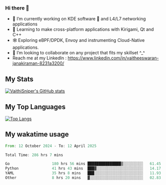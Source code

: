 ### Hi there 👋

- 🔭 I’m currently working on KDE software 💓 and L4/L7 networking applications 
- 📖 Learning to make cross-platform applications with Kirigami, Qt and C++
- 🕸️ Exploring eBPF/DPDK, Envoy and instrumenting Cloud-Native applications. 
- 👯 I’m looking to collaborate on any project that fits my skillset ^_^
- Reach me at my LinkedIn : https://www.linkedin.com/in/vaitheeswaran-janakiraman-8231a3200/

## My Stats
[![VaithiSniper's GitHub stats](https://github-readme-stats.vercel.app/api?username=VaithiSniper&hide=stars&theme=radical)](https://github.com/anuraghazra/github-readme-stats)

## My Top Languages

[![Top Langs](https://github-readme-stats.vercel.app/api/top-langs/?username=VaithiSniper&layout=compact)](https://github.com/anuraghazra/github-readme-stats)

## My wakatime usage

<!--START_SECTION:waka-->

```rust
From: 12 October 2024 - To: 12 April 2025

Total Time: 286 hrs 7 mins

Go                   180 hrs 56 mins ███████████████▒░░░░░░░░░   61.45 %
Python               41 hrs 43 mins  ███▓░░░░░░░░░░░░░░░░░░░░░   14.17 %
YAML                 35 hrs 8 mins   ███░░░░░░░░░░░░░░░░░░░░░░   11.93 %
Other                8 hrs 20 mins   ▓░░░░░░░░░░░░░░░░░░░░░░░░   02.83 %
```

<!--END_SECTION:waka-->
